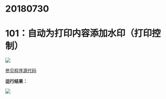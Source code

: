 # 20180730

# 101：自动为打印内容添加水印（打印控制）

<img src="http://image.renkaigis.com/keepcoding/2018073001.png">

<a href="https://github.com/renkaigis/KeepCoding/tree/master/2018/07/30" target="_blank">参见程序源代码</a>

**运行结果：**

<img src="http://image.renkaigis.com/keepcoding/2018073002.png">
